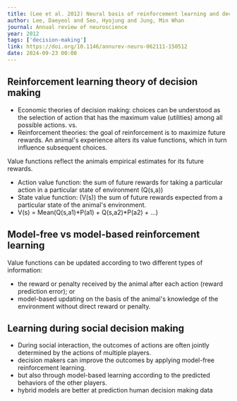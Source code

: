 ```yaml
---
title: (Lee et al. 2012) Neural basis of reinforcement learning and decision making
author: Lee, Daeyeol and Seo, Hyojung and Jung, Min Whan
journal: Annual review of neuroscience
year: 2012
tags: ['decision-making']
link: https://doi.org/10.1146/annurev-neuro-062111-150512
date: 2024-09-23 00:00
---
```


## Reinforcement learning theory of decision making

- Economic theories of decision making: choices can be understood as the selection of action that has the maximum value (utilities) among all possible actions. vs.
- Reinforcement theories: the goal of reinforcement is to maximize future rewards. An animal's experience alters its value functions, which in turn influence subsequent choices. 

Value functions reflect the animals empirical estimates for its future rewards. 
- Action value function: the sum of future rewards for taking a particular action in a particular state of environment (Q(s,a))
- State value function: (V(s)) the sum of future rewards expected from a particular state of the animal's environment. 
- V(s) = Mean(Q(s,a1)\*P(a1) + Q(s,a2)\*P(a2) + ...)

## Model-free vs model-based reinforcement learning

Value functions can be updated according to two different types of information: 
- the reward or penalty received by the animal after each action (reward prediction error); or 
- model-based updating on the basis of the animal's knowledge of the environment without direct reward or penalty. 

## Learning during social decision making

- During social interaction, the outcomes of actions are often jointly determined by the actions of multiple players. 
- decision makers can improve the outcomes by applying model-free reinforcement learning. 
- but also through model-based learning according to the predicted behaviors of the other players. 
- hybrid models are better at prediction human decision making data